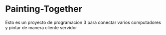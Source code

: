 # Painting-Together
Esto es un proyecto de programacion 3 para conectar varios computadores y pintar de manera cliente servidor
